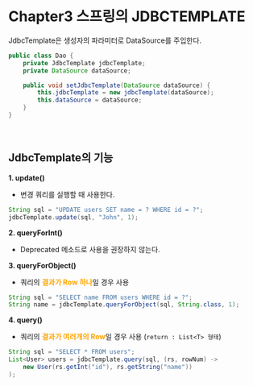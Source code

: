 # Chapter3 스프링의 JDBCTEMPLATE

JdbcTemplate은 생성자의 파라미터로 DataSource를 주입한다.

```java
public class Dao {
    private JdbcTemplate jdbcTemplate;
    private DataSource dataSource;

    public void setJdbcTemplate(DataSource dataSource) {
        this.jdbcTemplate = new jdbcTemplate(dataSource);
        this.dataSource = dataSource;
    }
}
```

<br>

## JdbcTemplate의 기능

**1. update()**
- 변경 쿼리를 실행할 때 사용한다. 

```java 
String sql = "UPDATE users SET name = ? WHERE id = ?";
jdbcTemplate.update(sql, "John", 1);
```

**2. queryForInt()**
- Deprecated 메소드로 사용을 권장하지 않는다. 

**3. queryForObject()**

- 쿼리의 <span style="color:orange;">**결과가 Row 하나**</span>일 경우 사용

```java 
String sql = "SELECT name FROM users WHERE id = ?";
String name = jdbcTemplate.queryForObject(sql, String.class, 1);
```

**4. query()**
- 쿼리의 <span style="color:orange;">**결과가 여러개의 Row**</span>일 경우 사용 (`return : List<T> 형태`)

```java
String sql = "SELECT * FROM users";
List<User> users = jdbcTemplate.query(sql, (rs, rowNum) -> 
    new User(rs.getInt("id"), rs.getString("name"))
);
```

